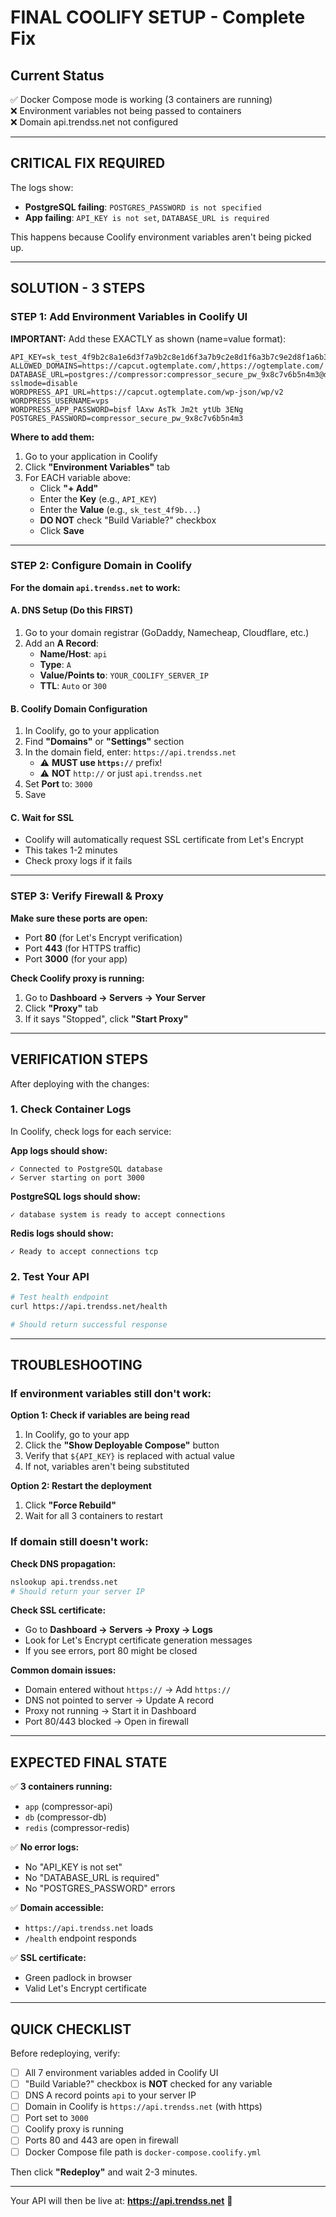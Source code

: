 # FINAL COOLIFY SETUP - Complete Fix

## Current Status
✅ Docker Compose mode is working (3 containers are running)  
❌ Environment variables not being passed to containers  
❌ Domain api.trendss.net not configured  

---

## CRITICAL FIX REQUIRED

The logs show:
- **PostgreSQL failing**: `POSTGRES_PASSWORD is not specified`
- **App failing**: `API_KEY is not set`, `DATABASE_URL is required`

This happens because Coolify environment variables aren't being picked up.

---

## SOLUTION - 3 STEPS

### STEP 1: Add Environment Variables in Coolify UI

**IMPORTANT:** Add these EXACTLY as shown (name=value format):

```
API_KEY=sk_test_4f9b2c8a1e6d3f7a9b2c8e1d6f3a7b9c2e8d1f6a3b7c9e2d8f1a6b3c7e9d2f8a1
ALLOWED_DOMAINS=https://capcut.ogtemplate.com/,https://ogtemplate.com/
DATABASE_URL=postgres://compressor:compressor_secure_pw_9x8c7v6b5n4m3@db:5432/compression?sslmode=disable
WORDPRESS_API_URL=https://capcut.ogtemplate.com/wp-json/wp/v2
WORDPRESS_USERNAME=vps
WORDPRESS_APP_PASSWORD=bisf lAxw AsTk Jm2t ytUb 3ENg
POSTGRES_PASSWORD=compressor_secure_pw_9x8c7v6b5n4m3
```

**Where to add them:**
1. Go to your application in Coolify
2. Click **"Environment Variables"** tab
3. For EACH variable above:
   - Click **"+ Add"**
   - Enter the **Key** (e.g., `API_KEY`)
   - Enter the **Value** (e.g., `sk_test_4f9b...`)
   - **DO NOT** check "Build Variable?" checkbox
   - Click **Save**

---

### STEP 2: Configure Domain in Coolify

**For the domain `api.trendss.net` to work:**

#### A. DNS Setup (Do this FIRST)
1. Go to your domain registrar (GoDaddy, Namecheap, Cloudflare, etc.)
2. Add an **A Record**:
   - **Name/Host**: `api`
   - **Type**: `A`
   - **Value/Points to**: `YOUR_COOLIFY_SERVER_IP`
   - **TTL**: `Auto` or `300`

#### B. Coolify Domain Configuration
1. In Coolify, go to your application
2. Find **"Domains"** or **"Settings"** section
3. In the domain field, enter: `https://api.trendss.net`
   - ⚠️ **MUST use `https://`** prefix!
   - ⚠️ **NOT** `http://` or just `api.trendss.net`
4. Set **Port** to: `3000`
5. Save

#### C. Wait for SSL
- Coolify will automatically request SSL certificate from Let's Encrypt
- This takes 1-2 minutes
- Check proxy logs if it fails

---

### STEP 3: Verify Firewall & Proxy

**Make sure these ports are open:**
- Port **80** (for Let's Encrypt verification)
- Port **443** (for HTTPS traffic)
- Port **3000** (for your app)

**Check Coolify proxy is running:**
1. Go to **Dashboard → Servers → Your Server**
2. Click **"Proxy"** tab
3. If it says "Stopped", click **"Start Proxy"**

---

## VERIFICATION STEPS

After deploying with the changes:

### 1. Check Container Logs
In Coolify, check logs for each service:

**App logs should show:**
```
✓ Connected to PostgreSQL database
✓ Server starting on port 3000
```

**PostgreSQL logs should show:**
```
✓ database system is ready to accept connections
```

**Redis logs should show:**
```
✓ Ready to accept connections tcp
```

### 2. Test Your API
```bash
# Test health endpoint
curl https://api.trendss.net/health

# Should return successful response
```

---

## TROUBLESHOOTING

### If environment variables still don't work:

**Option 1: Check if variables are being read**
1. In Coolify, go to your app
2. Click the **"Show Deployable Compose"** button
3. Verify that `${API_KEY}` is replaced with actual value
4. If not, variables aren't being substituted

**Option 2: Restart the deployment**
1. Click **"Force Rebuild"**
2. Wait for all 3 containers to restart

### If domain still doesn't work:

**Check DNS propagation:**
```bash
nslookup api.trendss.net
# Should return your server IP
```

**Check SSL certificate:**
- Go to **Dashboard → Servers → Proxy → Logs**
- Look for Let's Encrypt certificate generation messages
- If you see errors, port 80 might be closed

**Common domain issues:**
- Domain entered without `https://` → Add `https://`
- DNS not pointed to server → Update A record
- Proxy not running → Start it in Dashboard
- Port 80/443 blocked → Open in firewall

---

## EXPECTED FINAL STATE

✅ **3 containers running:**
- `app` (compressor-api)
- `db` (compressor-db) 
- `redis` (compressor-redis)

✅ **No error logs:**
- No "API_KEY is not set"
- No "DATABASE_URL is required"
- No "POSTGRES_PASSWORD" errors

✅ **Domain accessible:**
- `https://api.trendss.net` loads
- `/health` endpoint responds

✅ **SSL certificate:**
- Green padlock in browser
- Valid Let's Encrypt certificate

---

## QUICK CHECKLIST

Before redeploying, verify:

- [ ] All 7 environment variables added in Coolify UI
- [ ] "Build Variable?" checkbox is **NOT** checked for any variable
- [ ] DNS A record points `api` to your server IP
- [ ] Domain in Coolify is `https://api.trendss.net` (with https)
- [ ] Port set to `3000`
- [ ] Coolify proxy is running
- [ ] Ports 80 and 443 are open in firewall
- [ ] Docker Compose file path is `docker-compose.coolify.yml`

Then click **"Redeploy"** and wait 2-3 minutes.

---

Your API will then be live at: **https://api.trendss.net** 🚀
